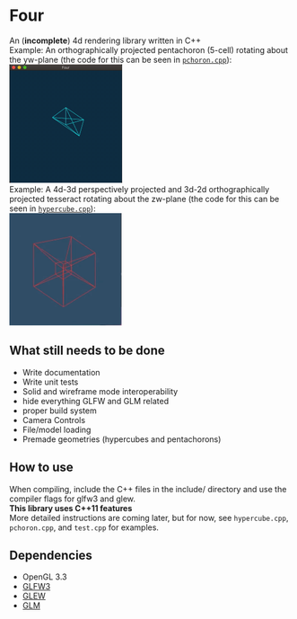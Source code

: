 # Four
An (**incomplete**) 4d rendering library written in C++  
Example: An orthographically projected pentachoron (5-cell) rotating about the yw-plane (the code for this can be seen in [`pchoron.cpp`](https://github.com/ndm767/Four/blob/main/pchoron.cpp)):  
<img src="https://raw.githubusercontent.com/ndm767/Four/main/pchoronYW.gif" alt="pchoron" width="201" height="211">  
Example: A 4d-3d perspectively projected and 3d-2d orthographically projected tesseract rotating about the zw-plane (the code for this can be seen in [`hypercube.cpp`](https://github.com/ndm767/Four/blob/main/hypercube.cpp)):  
<img src="https://raw.githubusercontent.com/ndm767/Four/main/hypercubeZW.gif" alt="hcube" width="200" height="200">  
## What still needs to be done
- Write documentation
- Write unit tests  
- Solid and wireframe mode interoperability
- hide everything GLFW and GLM related
- proper build system
- Camera Controls
- File/model loading
- Premade geometries (hypercubes and pentachorons)
## How to use
When compiling, include the C++ files in the include/ directory and use the compiler flags for glfw3 and glew.  
**This library uses C++11 features**  
More detailed instructions are coming later, but for now, see `hypercube.cpp`, `pchoron.cpp`, and `test.cpp` for examples.
## Dependencies
- OpenGL 3.3
- [GLFW3](https://www.glfw.org/)
- [GLEW](http://glew.sourceforge.net/)
- [GLM](https://github.com/g-truc/glm)
